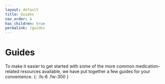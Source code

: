 ```yaml
---
layout: default
title: Guides
nav_order: 4
has_children: true
permalink: /guides
---
```


# Guides

To make it easier to get started with some of the more common medication-related resources available, we have put together a few guides for your convenience.
{: .fs-6 .fw-300 }